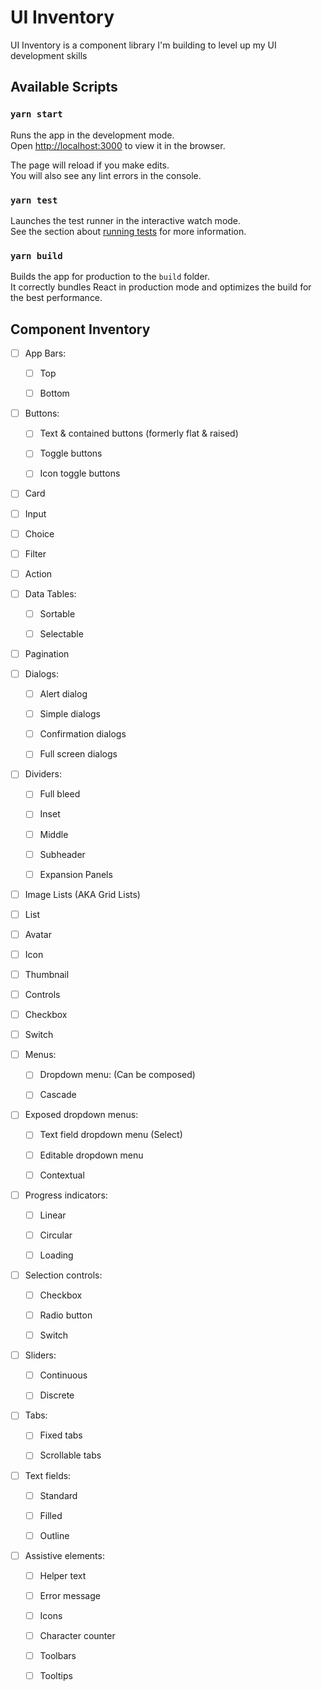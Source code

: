 # UI Inventory

UI Inventory is a component library I'm building to level up my UI development
skills

## Available Scripts

### `yarn start`

Runs the app in the development mode.\
Open [http://localhost:3000](http://localhost:3000) to view it in the browser.

The page will reload if you make edits.\
You will also see any lint errors in the console.

### `yarn test`

Launches the test runner in the interactive watch mode.\
See the section about [running tests](https://facebook.github.io/create-react-app/docs/running-tests)
for more information.

### `yarn build`

Builds the app for production to the `build` folder.\
It correctly bundles React in production mode and optimizes the build for the best
performance.

## Component Inventory

- [ ] App Bars:

  - [ ] Top

  - [ ] Bottom

- [ ] Buttons:

  - [ ] Text & contained buttons (formerly flat & raised)

  - [ ] Toggle buttons

  - [ ] Icon toggle buttons

- [ ] Card

- [ ] Input

- [ ] Choice

- [ ] Filter

- [ ] Action

- [ ] Data Tables:

  - [ ] Sortable

  - [ ] Selectable

- [ ] Pagination

- [ ] Dialogs:

  - [ ] Alert dialog

  - [ ] Simple dialogs

  - [ ] Confirmation dialogs

  - [ ] Full screen dialogs

- [ ] Dividers:

  - [ ] Full bleed

  - [ ] Inset

  - [ ] Middle

  - [ ] Subheader

  - [ ] Expansion Panels

- [ ] Image Lists (AKA Grid Lists)

- [ ] List

- [ ] Avatar

- [ ] Icon

- [ ] Thumbnail

- [ ] Controls

- [ ] Checkbox

- [ ] Switch

- [ ] Menus:

  - [ ] Dropdown menu: (Can be composed)

  - [ ] Cascade

- [ ] Exposed dropdown menus:

  - [ ] Text field dropdown menu (Select)

  - [ ] Editable dropdown menu

  - [ ] Contextual

- [ ] Progress indicators:

  - [ ] Linear

  - [ ] Circular

  - [ ] Loading

- [ ] Selection controls:

  - [ ] Checkbox

  - [ ] Radio button

  - [ ] Switch

- [ ] Sliders:

  - [ ] Continuous

  - [ ] Discrete

- [ ] Tabs:

  - [ ] Fixed tabs

  - [ ] Scrollable tabs

- [ ] Text fields:

  - [ ] Standard

  - [ ] Filled

  - [ ] Outline

- [ ] Assistive elements:

  - [ ] Helper text

  - [ ] Error message

  - [ ] Icons

  - [ ] Character counter

  - [ ] Toolbars

  - [ ] Tooltips
